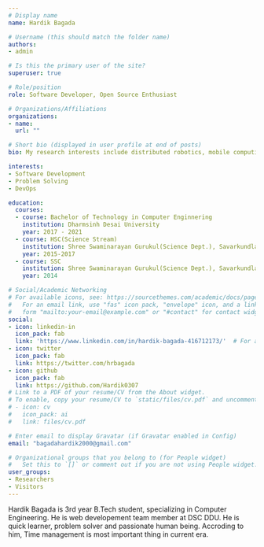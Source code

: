 ```yaml
---
# Display name
name: Hardik Bagada

# Username (this should match the folder name)
authors:
- admin

# Is this the primary user of the site?
superuser: true

# Role/position
role: Software Developer, Open Source Enthusiast

# Organizations/Affiliations
organizations:
- name: 
  url: ""

# Short bio (displayed in user profile at end of posts)
bio: My research interests include distributed robotics, mobile computing and programmable matter.

interests:
- Software Development
- Problem Solving
- DevOps

education:
  courses:
  - course: Bachelor of Technology in Computer Enginnering
    institution: Dharmsinh Desai University
    year: 2017 - 2021
  - course: HSC(Science Stream)
    institution: Shree Swaminarayan Gurukul(Science Dept.), Savarkundla
    year: 2015-2017
  - course: SSC 
    institution: Shree Swaminarayan Gurukul(Science Dept.), Savarkundla
    year: 2014

# Social/Academic Networking
# For available icons, see: https://sourcethemes.com/academic/docs/page-builder/#icons
#   For an email link, use "fas" icon pack, "envelope" icon, and a link in the
#   form "mailto:your-email@example.com" or "#contact" for contact widget.
social:
- icon: linkedin-in
  icon_pack: fab
  link: 'https://www.linkedin.com/in/hardik-bagada-416712173/'  # For a direct email link, use "mailto:test@example.org".
- icon: twitter
  icon_pack: fab
  link: https://twitter.com/hrbagada
- icon: github
  icon_pack: fab
  link: https://github.com/Hardik0307
# Link to a PDF of your resume/CV from the About widget.
# To enable, copy your resume/CV to `static/files/cv.pdf` and uncomment the lines below.
# - icon: cv
#   icon_pack: ai
#   link: files/cv.pdf

# Enter email to display Gravatar (if Gravatar enabled in Config)
email: "bagadahardik2000@gmail.com"

# Organizational groups that you belong to (for People widget)
#   Set this to `[]` or comment out if you are not using People widget.
user_groups:
- Researchers
- Visitors
---
```

Hardik Bagada is 3rd year B.Tech student, specializing in Computer Engineering. He is web developement team member at
DSC DDU. He is quick learner, problem solver and passionate human being. Accroding to him, Time management is most important thing in current era. 
